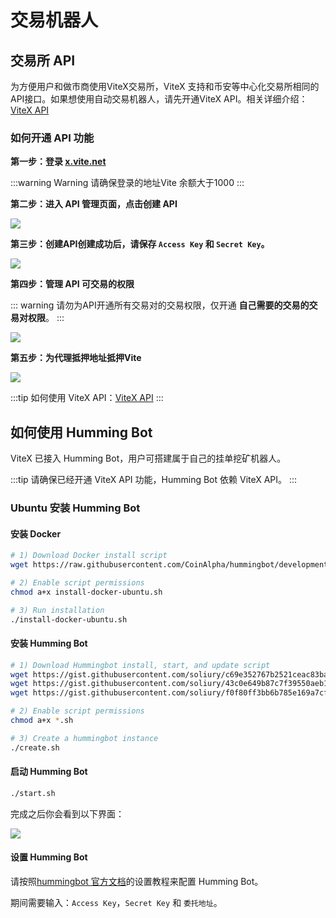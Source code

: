 # 交易机器人

## 交易所 API

为方便用户和做市商使用ViteX交易所，ViteX 支持和币安等中心化交易所相同的API接口。如果想使用自动交易机器人，请先开通ViteX API。相关详细介绍：[ViteX API](https://vite.wiki/zh/dex/api/dex-apis.html#vitex-api)

### 如何开通 API 功能

**第一步：登录 [x.vite.net](https://x.vite.net/)**

:::warning Warning
请确保登录的地址Vite 余额大于1000
:::

**第二步：进入 API 管理页面，点击创建 API**

![](https://media.discordapp.net/attachments/425845491478298624/766616321773010984/unknown.png?width=2340&height=1317)

**第三步：创建API创建成功后，请保存 `Access Key` 和 `Secret Key`。**

![](https://media.discordapp.net/attachments/425845491478298624/766616793116442624/unknown.png?width=2346&height=1317)

**第四步：管理 API 可交易的权限**

::: warning
请勿为API开通所有交易对的交易权限，仅开通 **自己需要的交易的交易对权限**。
:::

![](https://media.discordapp.net/attachments/425845491478298624/766617133622755338/unknown.png?width=2358&height=1316)

**第五步：为代理抵押地址抵押Vite**

![](https://media.discordapp.net/attachments/425845491478298624/766617502028791848/unknown.png?width=2352&height=1315)


:::tip
如何使用 ViteX API：[ViteX API](https://vite.wiki/zh/dex/api/dex-apis.html#vitex-api)
:::


## 如何使用 Humming Bot

ViteX 已接入 Humming Bot，用户可搭建属于自己的挂单挖矿机器人。

:::tip
请确保已经开通 ViteX API 功能，Humming Bot 依赖 ViteX API。
:::

### Ubuntu 安装 Humming Bot

#### 安装 Docker

```bash
# 1) Download Docker install script
wget https://raw.githubusercontent.com/CoinAlpha/hummingbot/development/installation/install-docker/install-docker-ubuntu.sh

# 2) Enable script permissions
chmod a+x install-docker-ubuntu.sh

# 3) Run installation
./install-docker-ubuntu.sh
```

#### 安装 Humming Bot

```bash
# 1) Download Hummingbot install, start, and update script
wget https://gist.githubusercontent.com/soliury/c69e352767b2521ceac83ba6775bd50f/raw/871c260483974179a97087a4146dca0c2197dc60/create.sh
wget https://gist.githubusercontent.com/soliury/43c0e649b87c7f39550aeb1f3432a835/raw/3ad918df93318d56e9f70e0647b17c87bd32fe0d/start.sh
wget https://gist.githubusercontent.com/soliury/f0f80ff3bb6b785e169a7cf7b82f4c4e/raw/2d0e1764399ebccad997d870f9c418979f329ddb/update.sh

# 2) Enable script permissions
chmod a+x *.sh

# 3) Create a hummingbot instance
./create.sh
```

#### 启动 Humming Bot

```bash
./start.sh
```

完成之后你会看到以下界面：

![](https://docs.hummingbot.io/assets/img/hummingbot-cli.png)

#### 设置 Humming Bot

请按照[hummingbot 官方文档](https://docs.hummingbot.io/quickstart/configure/)的设置教程来配置 Humming Bot。

期间需要输入：`Access Key`，`Secret Key` 和 `委托地址`。


